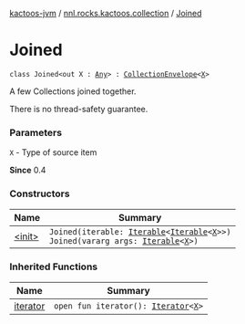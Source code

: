 [kactoos-jvm](../../index.md) / [nnl.rocks.kactoos.collection](../index.md) / [Joined](./index.md)

# Joined

`class Joined<out X : `[`Any`](https://kotlinlang.org/api/latest/jvm/stdlib/kotlin/-any/index.html)`> : `[`CollectionEnvelope`](../-collection-envelope/index.md)`<`[`X`](index.md#X)`>`

A few Collections joined together.

There is no thread-safety guarantee.

### Parameters

`X` - Type of source item

**Since**
0.4

### Constructors

| Name | Summary |
|---|---|
| [&lt;init&gt;](-init-.md) | `Joined(iterable: `[`Iterable`](https://kotlinlang.org/api/latest/jvm/stdlib/kotlin.collections/-iterable/index.html)`<`[`Iterable`](https://kotlinlang.org/api/latest/jvm/stdlib/kotlin.collections/-iterable/index.html)`<`[`X`](index.md#X)`>>)`<br>`Joined(vararg args: `[`Iterable`](https://kotlinlang.org/api/latest/jvm/stdlib/kotlin.collections/-iterable/index.html)`<`[`X`](index.md#X)`>)` |

### Inherited Functions

| Name | Summary |
|---|---|
| [iterator](../-collection-envelope/iterator.md) | `open fun iterator(): `[`Iterator`](https://kotlinlang.org/api/latest/jvm/stdlib/kotlin.collections/-iterator/index.html)`<`[`X`](../-collection-envelope/index.md#X)`>` |
